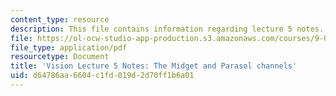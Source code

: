```yaml
---
content_type: resource
description: This file contains information regarding lecture 5 notes.
file: https://ol-ocw-studio-app-production.s3.amazonaws.com/courses/9-04-sensory-systems-fall-2013/d64786aa6604c1fd019d2d70ff1b6a01_MIT9_04F13_Vis5.pdf
file_type: application/pdf
resourcetype: Document
title: 'Vision Lecture 5 Notes: The Midget and Parasol channels'
uid: d64786aa-6604-c1fd-019d-2d70ff1b6a01
---
```


